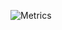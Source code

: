 ![Metrics](https://metrics.lecoq.io/oxicode?template=classic&followup=1&isocalendar=1&stars=1&languages=1&isocalendar.duration=full-year&stars.limit=4&config.timezone=America%2FLima)
